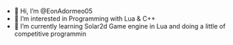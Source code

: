 - 👋 Hi, I’m @EonAdormeo05
- 👀 I’m interested in Programming with Lua & C++ 
- 🌱 I’m currently learning Solar2d Game engine in Lua and doing a little of competitive programmin
